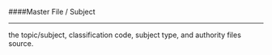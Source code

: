 ####Master File / Subject
<hr>
the topic/subject, classification code, subject type, and authority files source.
